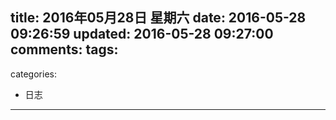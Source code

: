 title: 2016年05月28日 星期六
date: 2016-05-28 09:26:59
updated: 2016-05-28 09:27:00
comments:
tags:
- 
categories:
- 日志

---





